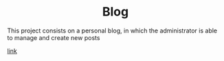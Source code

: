 <h1 align="center">Blog</h1>

<p>This project consists on a personal blog, in which the administrator is able to manage and create new posts<p>
<a href="https://gabao55blog.herokuapp.com/">link</a>
